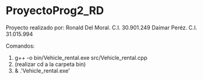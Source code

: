 # ProyectoProg2_RD
Proyecto realizado por:
Ronald Del Moral. C.I. 30.901.249
Daimar Peréz.     C.I. 31.015.994

Comandos:
1. g++ -o bin/Vehicle_rental.exe src/Vehicle_rental.cpp
2. (realizar cd a la carpeta bin)
3. & .\'Vehicle_rental.exe' 


